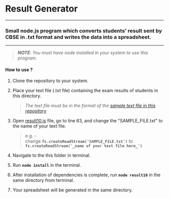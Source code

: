 # Result Generator

---

### Small node.js program which converts students' result sent by CBSE in .txt format and writes the data into a spreadsheet.

---

> _**NOTE**: You must have node installed in your system to use this program._

#### How to use ?

1. Clone the repository to your system.
2. Place your text file (.txt file) containing the exam results of students in this directory.

   > _The text file must be in the format of the [sample text file in this repository](./SAMPLE_FILE.txt)_
3. Open [result10.js](./resul10.js) file, go to line 63, and change the "SAMPLE_FILE.txt" to the name of your text file.
   > e.g. -<br> change **`fs.createReadStream('SAMPLE_FILE.txt')`** to **`fs.createReadStream('_name of your text file here_')`**
4. Navigate to the this folder in terminal.
5. Run **`node install`** in the terminal.
6. After installation of dependencies is complete, run **`node result10`** in the same directory from terminal.
7. Your spreadsheet will be generated in the same directory.
